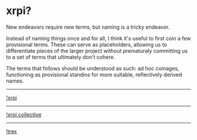 # xrpi?

New endeavors require new terms, but naming is a tricky endeavor.

Instead of naming things once and for all, I think it's useful to first coin a few provisional terms.  These can serve as placeholders, allowing us to differentiate pieces of the larger project without prematuraly committing us to 
a set of terms that ultimately don't cohere.

The terms that follows should be understood as such: ad hoc coinages, functioning as provisional standins for more suitable, reflectively derived names.

---

[!xrpi](images/xrpi.png)

---

[!xrpi collective](images/xrpi-collective.png)

---

[!trex](images/trex.png)
